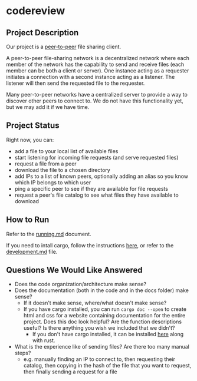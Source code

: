 # codereview

## Project Description
Our project is a [peer-to-peer](https://en.wikipedia.org/wiki/Peer-to-peer) file sharing client.

A peer-to-peer file-sharing network is a decentralized network where each member of the network has the capability to send and receive files (each member can be both a client or server). One instance acting as a requester initiates a connection with a second instance acting as a listener. The listener will then send the requested file to the requester. 

Many peer-to-peer networks have a centralized server to provide a way to discover other peers to connect to. We do not have this functionality yet, but we may add it if we have time. 

## Project Status
Right now, you can:
- add a file to your local list of available files
- start listening for incoming file requests (and serve requested files)
- request a file from a peer
- download the file to a chosen directory
- add IPs to a list of known peers, optionally adding an alias so you know which IP belongs to which user
- ping a specific peer to see if they are available for file requests
- request a peer's file catalog to see what files they have available to download  

## How to Run
Refer to the [running.md](https://github.com/rubenboero21/cs347/blob/main/doc/running.md) document.

If you need to intall cargo, follow the instructions [here](https://www.rust-lang.org/tools/install), or refer to the [development.md](https://github.com/rubenboero21/cs347/blob/main/doc/development.md) file.

## Questions We Would Like Answered
- Does the code organization/architecture make sense?
- Does the documentation (both in the code and in the docs folder) make sense? 
  - If it doesn't make sense, where/what doesn't make sense?
  - If you have cargo installed, you can run `cargo doc --open` to create html and css for a website containing documentation for the entire project. Does this doc look helpful? Are the function descriptions useful? Is there anything you wish we included that we didn't?
    - If you don't have cargo installed, it can be installed [here](https://www.rust-lang.org/tools/install) along with rust.
- What is the experience like of sending files? Are there too many manual steps?
  - e.g. manually finding an IP to connect to, then requesting their catalog, then copying in the hash of the file that you want to request, then finally sending a request for a file
